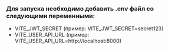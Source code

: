 ### Для запуска необходимо добавить .env файл со следующими переменными:

- VITE_JWT_SECRET (пример: VITE_JWT_SECRET=secret123)
- VITE_USER_API_URL (пример: VITE_USER_API_URL=http://localhost:8000)
